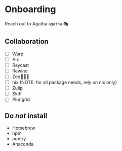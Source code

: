 # Onboarding
Reach out to Agatha `agatha` 🎭
## Collaboration
- [ ] Warp
- [ ] Arc
- [ ] Raycast
- [ ] Rewind
- [ ] Zed👨🏻‍🎨
- [ ] nix (NOTE: for all package needs, rely on nix only)
- [ ] Zulip
- [ ] Skiff
- [ ] Plurigrid

## Do _not_ install
- Homebrew
- npm
- poetry
- Anaconda
